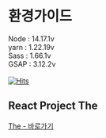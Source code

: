 # 환경가이드

Node : 14.17.1v<br />
yarn : 1.22.19v<br />
Sass : 1.66.1v<br />
GSAP : 3.12.2v<br />
<br />
[![Hits](https://hits.seeyoufarm.com/api/count/incr/badge.svg?url=https%3A%2F%2Fgithub.com%2Fj45bongsik%2FPJT-React_the&count_bg=%233DC86E&title_bg=%23FF0000&icon=&icon_color=%23E7E7E7&title=hits&edge_flat=false)](https://hits.seeyoufarm.com)

## React Project The

<a href="https://j45bongsik.github.io/J45-Portfolio/build/html/main.html" target="_blank">The - 바로가기</a>